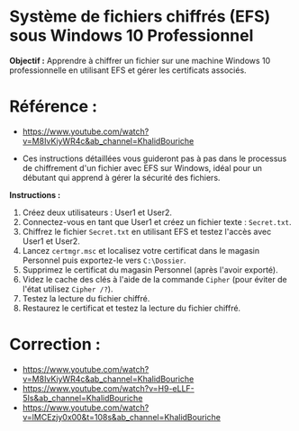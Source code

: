 # Système de fichiers chiffrés (EFS) sous Windows 10 Professionnel

**Objectif :** Apprendre à chiffrer un fichier sur une machine Windows 10 professionnelle en utilisant EFS et gérer les certificats associés.
# Référence :
- https://www.youtube.com/watch?v=M8IvKiyWR4c&ab_channel=KhalidBouriche

- Ces instructions détaillées vous guideront pas à pas dans le processus de chiffrement d'un fichier avec EFS sur Windows, idéal pour un débutant qui apprend à gérer la sécurité des fichiers.

**Instructions :**
1. Créez deux utilisateurs : User1 et User2.
2. Connectez-vous en tant que User1 et créez un fichier texte : `Secret.txt`.
3. Chiffrez le fichier `Secret.txt` en utilisant EFS et testez l'accès avec User1 et User2.
4. Lancez `certmgr.msc` et localisez votre certificat dans le magasin Personnel puis exportez-le vers `C:\Dossier`.
5. Supprimez le certificat du magasin Personnel (après l'avoir exporté).
6. Videz le cache des clés à l'aide de la commande `Cipher` (pour éviter de l'état utilisez `Cipher /?`).
7. Testez la lecture du fichier chiffré.
8. Restaurez le certificat et testez la lecture du fichier chiffré.


# Correction :

- https://www.youtube.com/watch?v=M8IvKiyWR4c&ab_channel=KhalidBouriche
- https://www.youtube.com/watch?v=H9-eLLF-5Is&ab_channel=KhalidBouriche
- https://www.youtube.com/watch?v=lMCEzjy0x00&t=108s&ab_channel=KhalidBouriche
